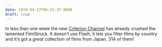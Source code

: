 ```yaml
---
date: 2019-04-13T06:21:37-0600
draft: true
---
```




In less than one week the new [Criterion Channel](https://films.criterionchannel.com/) has already crushed the lamented FilmStruck. It doesn’t use Flash, it lets you filter films by country and it’s got a _great_ collection of films from Japan. 314 of them!



